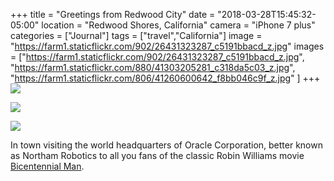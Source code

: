 +++
title = "Greetings from Redwood City"
date = "2018-03-28T15:45:32-05:00"
location = "Redwood Shores, California"
camera = "iPhone 7 plus"
categories = ["Journal"]
tags = ["travel","California"]
image = "https://farm1.staticflickr.com/902/26431323287_c5191bbacd_z.jpg"
images = ["https://farm1.staticflickr.com/902/26431323287_c5191bbacd_z.jpg",
"https://farm1.staticflickr.com/880/41303205281_c318da5c03_z.jpg",
"https://farm1.staticflickr.com/806/41260600642_f8bb046c9f_z.jpg"
]
+++
![](https://live.staticflickr.com/902/26431323287_a749c73e35_k.jpg)
<!--more-->

![](https://live.staticflickr.com/880/41303205281_a6182afff2_k.jpg)

![](https://live.staticflickr.com/806/41260600642_49f5ff044f_k.jpg)

In town visiting the world headquarters of Oracle Corporation, better known as Northam Robotics to all you fans of the classic Robin Williams movie [Bicentennial Man](http://www.imdb.com/title/tt0182789/).
